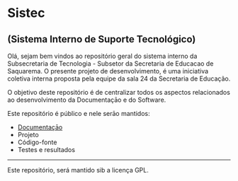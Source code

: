 # Sistec
## (Sistema Interno de Suporte Tecnológico)

Olá, sejam bem vindos ao repositório geral do sistema interno da Subsecretaria de Tecnologia - Subsetor da Secretaria de Educacao de Saquarema. O presente projeto de desenvolvimento, é uma iniciativa coletiva interna proposta pela equipe da sala 24 da Secretaria de Educação.

O objetivo deste repositório é de centralizar todos os aspectos relacionados ao desenvolvimento da Documentaçāo e do Software.

Este repositório é público e nele serāo mantidos:

- [Documentaçāo](./docs/requisitos/especificacao.md)
- Projeto
- Código-fonte
- Testes e resultados

________________________________
Este repositório, será mantido sib a licença GPL.